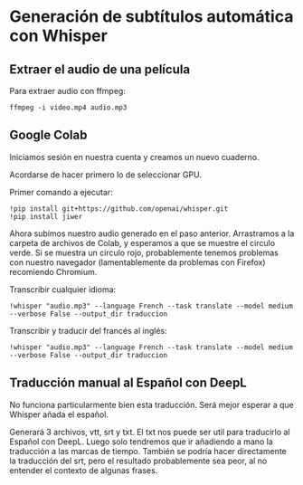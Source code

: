 # Generación de subtítulos automática con Whisper

## Extraer el audio de una película

Para extraer audio con ffmpeg:

```
ffmpeg -i video.mp4 audio.mp3
```

## Google Colab

Iniciamos sesión en nuestra cuenta y creamos un nuevo cuaderno.

Acordarse de hacer primero lo de seleccionar GPU.

Primer comando a ejecutar:
```
!pip install git+https://github.com/openai/whisper.git 
!pip install jiwer
```

Ahora subimos nuestro audio generado en el paso anterior. Arrastramos a la carpeta de archivos de Colab, y esperamos a que se muestre el circulo verde. Si se muestra un circulo rojo, probablemente tenemos problemas con nuestro navegador (lamentablemente da problemas con Firefox) recomiendo Chromium.

Transcribir cualquier idioma:
```
!whisper "audio.mp3" --language French --task translate --model medium --verbose False --output_dir traduccion
```

Transcribir y traducir del francés al inglés:
```
!whisper "audio.mp3" --language French --task translate --model medium --verbose False --output_dir traduccion
```

## Traducción manual al Español con DeepL

No funciona particularmente bien esta traducción. Será mejor esperar a que Whisper añada el español.

Generará 3 archivos, vtt, srt y txt. El txt nos puede ser util para traducirlo al Español con DeepL. Luego solo tendremos que ir añadiendo a mano la traducción a las marcas de tiempo. También se podría hacer directamente la traducción del srt, pero el resultado probablemente sea peor, al no entender el contexto de algunas frases.
